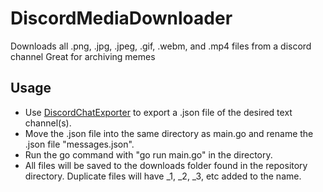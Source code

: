 # DiscordMediaDownloader
Downloads all .png, .jpg, .jpeg, .gif, .webm, and .mp4 files from a discord channel
Great for archiving memes

## Usage
- Use [DiscordChatExporter](https://github.com/Tyrrrz/DiscordChatExporter) to export a .json file of the desired text channel(s).
- Move the .json file into the same directory as main.go and rename the .json file "messages.json".
- Run the go command with "go run main.go" in the directory.
- All files will be saved to the downloads folder found in the repository directory. Duplicate files will have _1, _2, _3, etc added to the name.
